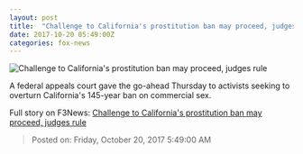 ```yaml
---
layout: post
title:  "Challenge to California's prostitution ban may proceed, judges rule"
date: 2017-10-20 05:49:00Z
categories: fox-news
---
```


![Challenge to California's prostitution ban may proceed, judges rule](http://a57.foxnews.com/images.foxnews.com/content/fox-news/us/2017/10/20/challenge-to-californias-prostitution-ban-may-proceed-judges-rule/_jcr_content/image.img.jpg/0/0/1508482071214.jpg?ve=1)

A federal appeals court gave the go-ahead Thursday to activists seeking to overturn California's 145-year ban on commercial sex.


Full story on F3News: [Challenge to California's prostitution ban may proceed, judges rule](http://www.f3nws.com/n/aEbHfG)

> Posted on: Friday, October 20, 2017 5:49:00 AM
